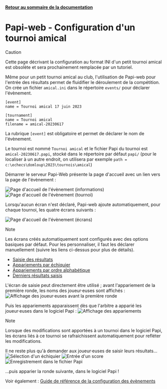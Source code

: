 **[Retour au sommaire de la documentation](../README.md)**

# Papi-web - Configuration d'un tournoi amical

> [!CAUTION]
> Cette page décrivant la configuration au format INI d'un petit tournoi amical est obsolète et sera prochainement remplacée par un tutoriel.

Même pour un petit tournoi amical au club, l'utilisation de Papi-web pour l'entrée des résultats permet de fluidifier le déroulement de la compétition.
On crée un fichier `amical.ini` dans le répertoire `events/` pour déclarer l'évènement.
```
[event]
name = Tournoi amical 17 juin 2023

[tournament] 
name = Tournoi amical
filename = amical-20230617
```
La rubrique `[event]` est obligatoire et permet de déclarer le nom de l'évènement.

Le tournoi est nommé `Tournoi amical` et le fichier Papi du tournoi est `amical-20230617.papi`, stocké dans le répertoire par défaut `papi/` (pour le localiser à un autre endroit, on utilisera par exemple `path = c:\echecs\domloup\2023\tournois\amical`)

Démarrer le serveur Papi-Web présente la page d'accueil avec un lien vers la page de l'évènement :

![Page d'accueil de l'évènement (informations)](images/friendly-infos.jpg)
![Page d'accueil de l'évènement (tournoi)](images/friendly-tournament.jpg)

Lorsqu'aucun écran n'est déclaré, Papi-web ajoute automatiquement, pour chaque tournoi, les quatre écrans suivants :

![Page d'accueil de l'évènement (écrans)](images/friendly-screens.jpg)

> [!NOTE]
> Les écrans créés automatiquement sont configurés avec des options basiques par défaut. Pour les personnaliser, il faut les déclarer manuellement (suivre les liens ci-dessus pour plus de détails).
> - [Saisie des résultats](21-update.md)
> - [Appariements par échiquier](22-pairings-by-board.md)
> - [Appariements par ordre alphabétique](23-pairings-by-player.md)
> - [Derniers résultats saisis](24-last-results.md)

L'écran de saisie peut directement être utilisé ; avant l'appariement de la première ronde, les noms des joueur·euses sont affichés :
![Affichage des joueur·euses avant la première ronde](images/friendly-update-0.jpg)

Puis les appariements apparaissent dès que l'arbitre a apparié les joueur·euses dans le logiciel Papi :
![Affichage des appariements](images/friendly-update-1.jpg)

> [!NOTE]
> Lorsque des modifications sont apportées à un tournoi dans le logiciel Papi, les écrans liés à ce tournoi se rafraichissent automatiquement pour refléter les modifications.

Il ne reste plus qu'à demander aux joueur·euses de saisir leurs résultats...
![Sélection d'un échiquier](images/friendly-update-2.jpg)
![Entrée d'un score](images/friendly-update-3.jpg)
![Enregistrement dans le fichier Papi](images/friendly-update-4.jpg)

...puis apparier la ronde suivante, dans le logiciel Papi !

Voir également : [Guide de référence de la configuration des évènements](40-ref.md)

